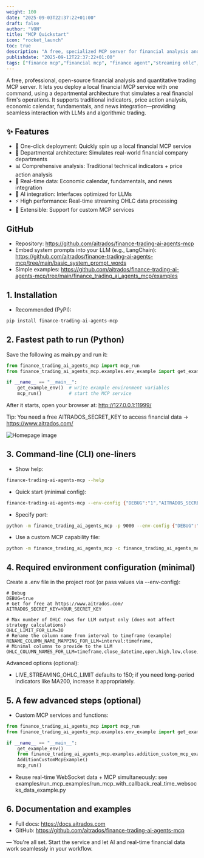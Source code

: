 ```yaml
---
weight: 100
date: "2025-09-03T22:37:22+01:00"
draft: false
author: "VON"
title: "MCP Quickstart"
icon: "rocket_launch"
toc: true
description: "A free, specialized MCP server for financial analysis and quantitative trading. Provides one-click setup for local financial MCP services with department-based architecture simulating financial company operations. Supports traditional indicators, price action analysis, economic calendar, fundamental analysis, and news integration for seamless LLM interaction and algorithmic trading."
publishdate: "2025-09-12T22:37:22+01:00"
tags: ["finance mcp","financial mcp", "finance agent","streaming ohlc", "trading mcp", "ai trading","ai mcp"]
---
```


A free, professional, open-source financial analysis and quantitative trading MCP server. It lets you deploy a local financial MCP service with one command, using a departmental architecture that simulates a real financial firm's operations. It supports traditional indicators, price action analysis, economic calendar, fundamentals, and news integration—providing seamless interaction with LLMs and algorithmic trading.

## ✨ Features

- 🚀 One-click deployment: Quickly spin up a local financial MCP service
- 🏢 Departmental architecture: Simulates real-world financial company departments
- 📊 Comprehensive analysis: Traditional technical indicators + price action analysis
- 📅 Real-time data: Economic calendar, fundamentals, and news integration
- 🤖 AI integration: Interfaces optimized for LLMs
- ⚡ High performance: Real-time streaming OHLC data processing
- 🔧 Extensible: Support for custom MCP services

## GitHub
- Repository: https://github.com/aitrados/finance-trading-ai-agents-mcp
- Embed system prompts into your LLM (e.g., LangChain): https://github.com/aitrados/finance-trading-ai-agents-mcp/tree/main/basic_system_prompt_words
- Simple examples: https://github.com/aitrados/finance-trading-ai-agents-mcp/tree/main/finance_trading_ai_agents_mcp/examples

## 1. Installation
- Recommended (PyPI):
```bash
pip install finance-trading-ai-agents-mcp
```

## 2. Fastest path to run (Python)
Save the following as main.py and run it:
```python
from finance_trading_ai_agents_mcp import mcp_run
from finance_trading_ai_agents_mcp.examples.env_example import get_example_env

if __name__ == "__main__":
    get_example_env()  # write example environment variables
    mcp_run()          # start the MCP service
```
After it starts, open your browser at: http://127.0.0.1:11999/

Tip: You need a free AITRADOS_SECRET_KEY to access financial data → https://www.aitrados.com/

<img src="/mcp-homepage.png" alt="Homepage image" style="max-width: 100%; height: auto;" />

## 3. Command-line (CLI) one-liners
- Show help:
```bash
finance-trading-ai-agents-mcp --help
```
- Quick start (minimal config):
```bash
finance-trading-ai-agents-mcp --env-config {"DEBUG":"1","AITRADOS_SECRET_KEY":"YOUR_SECRET_KEY"}
```
- Specify port:
```bash
python -m finance_trading_ai_agents_mcp -p 9000 --env-config {"DEBUG":"1","AITRADOS_SECRET_KEY":"YOUR_SECRET_KEY"}
```
- Use a custom MCP capability file:
```bash
python -m finance_trading_ai_agents_mcp -c finance_trading_ai_agents_mcp/examples/addition_custom_mcp_examples/addition_custom_mcp_example.py --env-config {"DEBUG":"1","AITRADOS_SECRET_KEY":"YOUR_SECRET_KEY"}
```

## 4. Required environment configuration (minimal)
Create a .env file in the project root (or pass values via --env-config):
```env
# Debug
DEBUG=true
# Get for free at https://www.aitrados.com/
AITRADOS_SECRET_KEY=YOUR_SECRET_KEY

# Max number of OHLC rows for LLM output only (does not affect strategy calculations)
OHLC_LIMIT_FOR_LLM=30
# Rename the column name from interval to timeframe (example)
RENAME_COLUMN_NAME_MAPPING_FOR_LLM=interval:timeframe,
# Minimal columns to provide to the LLM
OHLC_COLUMN_NAMES_FOR_LLM=timeframe,close_datetime,open,high,low,close,volume
```
Advanced options (optional):
- LIVE_STREAMING_OHLC_LIMIT defaults to 150; if you need long-period indicators like MA200, increase it appropriately.

## 5. A few advanced steps (optional)
- Custom MCP services and functions:
```python
from finance_trading_ai_agents_mcp import mcp_run
from finance_trading_ai_agents_mcp.examples.env_example import get_example_env

if __name__ == "__main__":
    get_example_env()
    from finance_trading_ai_agents_mcp.examples.addition_custom_mcp_examples.addition_custom_mcp_example import AdditionCustomMcpExample
    AdditionCustomMcpExample()
    mcp_run()
```
- Reuse real-time WebSocket data + MCP simultaneously: see examples/run_mcp_examples/run_mcp_with_callback_real_time_websocks_data_example.py

## 6. Documentation and examples
- Full docs: https://docs.aitrados.com
- GitHub: https://github.com/aitrados/finance-trading-ai-agents-mcp

— You're all set. Start the service and let AI and real-time financial data work seamlessly in your workflow.